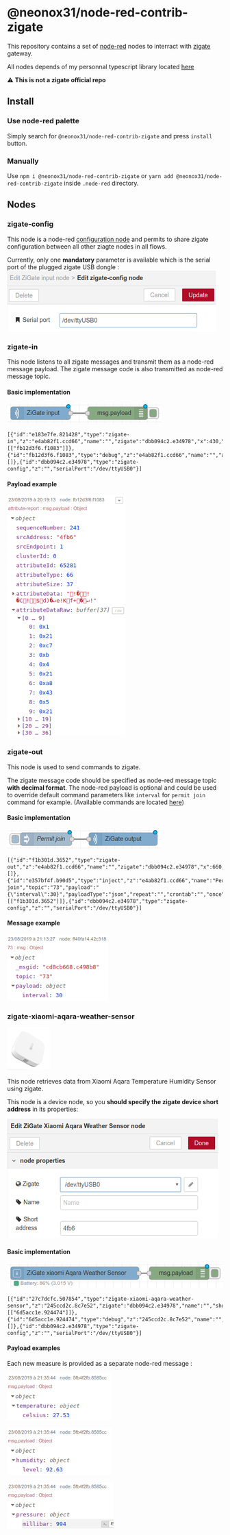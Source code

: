 # @neonox31/node-red-contrib-zigate

This repository contains a set of [node-red](https://nodered.org/) nodes to interract with [zigate](https://zigate.fr) gateway.

All nodes depends of my personnal typescript library located [here](https://github.com/Neonox31/zigate)

⚠ **This is not a zigate official repo**

## Install

### Use node-red palette
Simply search for `@neonox31/node-red-contrib-zigate` and press `install` button.

### Manually
Use `npm i @neonox31/node-red-contrib-zigate` or `yarn add @neonox31/node-red-contrib-zigate` inside `.node-red` directory.

## Nodes

### zigate-config
This node is a node-red [configuration node](https://nodered.org/docs/creating-nodes/config-nodes) and permits to share zigate configuration between all other ziagte nodes in all flows.

Currently, only one **mandatory** parameter is available which is the serial port of the plugged zigate USB dongle :
![](img/config-node-properties.png)

### zigate-in

This node listens to all zigate messages and transmit them as a node-red message payload.
The zigate message code is also transmitted as node-red message topic.

#### Basic implementation
![](img/zigate-in-example.png)

```
[{"id":"e183e7fe.821428","type":"zigate-in","z":"e4ab82f1.ccd66","name":"","zigate":"dbb094c2.e34978","x":430,"y":300,"wires":[["fb12d3f6.f1083"]]},{"id":"fb12d3f6.f1083","type":"debug","z":"e4ab82f1.ccd66","name":"","active":true,"tosidebar":true,"console":false,"tostatus":false,"complete":"false","x":610,"y":300,"wires":[]},{"id":"dbb094c2.e34978","type":"zigate-config","z":"","serialPort":"/dev/ttyUSB0"}]
```

#### Payload example
![](img/zigate-in-example-msg.png)

### zigate-out

This node is used to send commands to zigate.

The zigate message code should be specified as node-red message topic **with decimal format**.
The node-red payload is optional and could be used to override default command parameters like `interval` for `permit join` command for example. 
(Available commands are located [here](https://github.com/Neonox31/zigate/tree/master/src/commands))

#### Basic implementation
![](img/zigate-out-example.png)

```
[{"id":"f1b301d.3652","type":"zigate-out","z":"e4ab82f1.ccd66","name":"","zigate":"dbb094c2.e34978","x":660,"y":460,"wires":[]},{"id":"e357bf4f.b90d5","type":"inject","z":"e4ab82f1.ccd66","name":"Permit join","topic":"73","payload":"{\"interval\":30}","payloadType":"json","repeat":"","crontab":"","once":false,"onceDelay":0.1,"x":480,"y":460,"wires":[["f1b301d.3652"]]},{"id":"dbb094c2.e34978","type":"zigate-config","z":"","serialPort":"/dev/ttyUSB0"}]
```

#### Message example
![](img/zigate-out-example-msg.png)

### zigate-xiaomi-aqara-weather-sensor
![](img/zigate-xiaomi-aqara-weather-sensor.png)

This node retrieves data from Xiaomi Aqara Temperature Humidity Sensor using zigate.

This node is a device node, so you **should specify the zigate device short address** in its properties:

![](img/zigate-xiaomi-aqara-weather-sensor-node-properties.png)

#### Basic implementation
![](img/zigate-xiaomi-aqara-weather-sensor-example.png)

```
[{"id":"27c7dcfc.507854","type":"zigate-xiaomi-aqara-weather-sensor","z":"245ccd2c.8c7e52","zigate":"dbb094c2.e34978","name":"","shortAddress":"4fb6","x":190,"y":100,"wires":[["6d5acc1e.924474"]]},{"id":"6d5acc1e.924474","type":"debug","z":"245ccd2c.8c7e52","name":"","active":true,"tosidebar":true,"console":false,"tostatus":false,"complete":"false","x":434,"y":100,"wires":[]},{"id":"dbb094c2.e34978","type":"zigate-config","z":"","serialPort":"/dev/ttyUSB0"}]
```

#### Payload examples
Each new measure is provided as a separate node-red message :

![](img/zigate-xiaomi-aqara-weather-sensor-example-msg-temperature.png)

![](img/zigate-xiaomi-aqara-weather-sensor-example-msg-humidity.png)

![](img/zigate-xiaomi-aqara-weather-sensor-example-msg-pressure.png)
